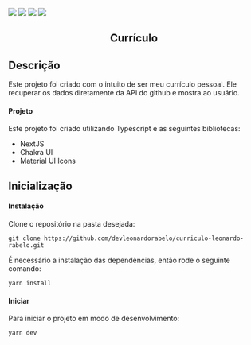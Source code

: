 <p>
  <img src=https://img.shields.io/badge/Versão-1.0-green />
  <img src=https://img.shields.io/badge/Next%20JS-9.5.2-blue />
  <img src=https://img.shields.io/badge/Material%20UI%20Icons-16.x-blueviolet />
  <img src=https://img.shields.io/badge/Chakra%20UI-0.8-blue />
</p>

<h2 align="center">Currículo</h2>

## Descrição

Este projeto foi criado com o intuito de ser meu currículo pessoal. Ele recuperar os dados diretamente da API do github e mostra ao usuário.

#### Projeto

Este projeto foi criado utilizando Typescript e as seguintes bibliotecas:

<ul>
  <li>NextJS</li>
  <li>Chakra UI</li>
  <li>Material UI Icons</li>
</ul>


## Inicialização

#### Instalação

Clone o repositório na pasta desejada:

    git clone https://github.com/devleonardorabelo/curriculo-leonardo-rabelo.git

É necessário a instalação das dependências, então rode o seguinte comando:

    yarn install
    

#### Iniciar

Para iniciar o projeto em modo de desenvolvimento:

    yarn dev
